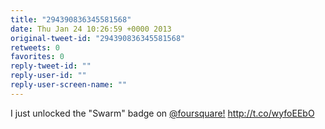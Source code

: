 ```yaml
---
title: "294390836345581568"
date: Thu Jan 24 10:26:59 +0000 2013
original-tweet-id: "294390836345581568"
retweets: 0
favorites: 0
reply-tweet-id: ""
reply-user-id: ""
reply-user-screen-name: ""
---
```

I just unlocked the "Swarm" badge on <a href="https://twitter.com/foursquare!">@foursquare!</a> http://t.co/wyfoEEbO
